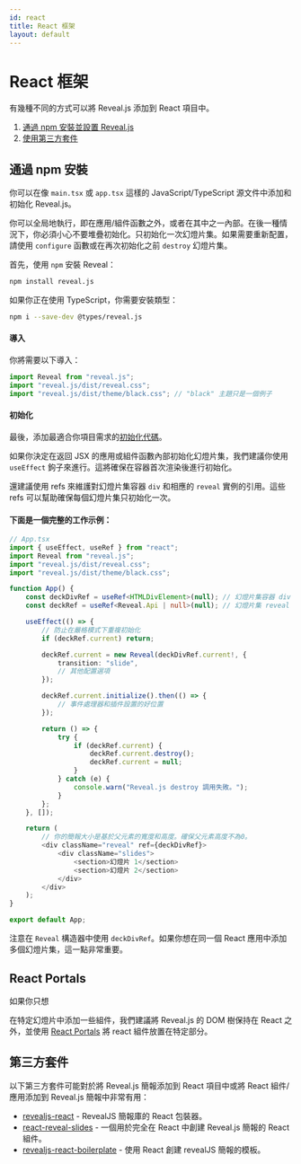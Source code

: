 ```yaml
---
id: react
title: React 框架
layout: default
---
```


# React 框架

有幾種不同的方式可以將 Reveal.js 添加到 React 項目中。
1. [通過 npm 安裝並設置 Reveal.js](#installing-from-npm)
2. [使用第三方套件](#third-party-packages)

## 通過 npm 安裝

你可以在像 `main.tsx` 或 `app.tsx` 這樣的 JavaScript/TypeScript 源文件中添加和初始化 Reveal.js。

你可以全局地執行，即在應用/組件函數之外，或者在其中之一內部。在後一種情況下，你必須小心不要堆疊初始化。只初始化一次幻燈片集。如果需要重新配置，請使用 `configure` 函數或在再次初始化之前 `destroy` 幻燈片集。

首先，使用 `npm` 安裝 Reveal：

```bash
npm install reveal.js
```

如果你正在使用 TypeScript，你需要安裝類型：

```bash
npm i --save-dev @types/reveal.js
```

#### 導入

你將需要以下導入：

```ts
import Reveal from "reveal.js";
import "reveal.js/dist/reveal.css";
import "reveal.js/dist/theme/black.css"; // "black" 主題只是一個例子
```

#### 初始化

最後，添加最適合你項目需求的[初始化代碼](https://revealjs.com/initialization/)。

如果你決定在返回 JSX 的應用或組件函數內部初始化幻燈片集，我們建議你使用 `useEffect` 鉤子來進行。這將確保在容器首次渲染後進行初始化。

還建議使用 refs 來維護對幻燈片集容器 `div` 和相應的 `reveal` 實例的引用。這些 refs 可以幫助確保每個幻燈片集只初始化一次。

#### 下面是一個完整的工作示例：

```ts
// App.tsx
import { useEffect, useRef } from "react";
import Reveal from "reveal.js";
import "reveal.js/dist/reveal.css";
import "reveal.js/dist/theme/black.css";

function App() {
    const deckDivRef = useRef<HTMLDivElement>(null); // 幻燈片集容器 div 的引用
    const deckRef = useRef<Reveal.Api | null>(null); // 幻燈片集 reveal 實例的引用

    useEffect(() => {
        // 防止在嚴格模式下重複初始化
        if (deckRef.current) return;

        deckRef.current = new Reveal(deckDivRef.current!, {
            transition: "slide",
            // 其他配置選項
        });

        deckRef.current.initialize().then(() => {
            // 事件處理器和插件設置的好位置
        });

        return () => {
            try {
                if (deckRef.current) {
                    deckRef.current.destroy();
                    deckRef.current = null;
                }
            } catch (e) {
                console.warn("Reveal.js destroy 調用失敗。");
            }
        };
    }, []);

    return (
        // 你的簡報大小是基於父元素的寬度和高度。確保父元素高度不為0。
        <div className="reveal" ref={deckDivRef}>
            <div className="slides">
                <section>幻燈片 1</section>
                <section>幻燈片 2</section>
            </div>
        </div>
    );
}

export default App;
```

注意在 `Reveal` 構造器中使用 `deckDivRef`。如果你想在同一個 React 應用中添加多個幻燈片集，這一點非常重要。

## React Portals

如果你只想

在特定幻燈片中添加一些組件，我們建議將 Reveal.js 的 DOM 樹保持在 React 之外，並使用 [React Portals](https://react.dev/reference/react-dom/createPortal) 將 react 組件放置在特定部分。

## 第三方套件

以下第三方套件可能對於將 Reveal.js 簡報添加到 React 項目中或將 React 組件/應用添加到 Reveal.js 簡報中非常有用：

- [revealjs-react](https://github.com/blakeanedved/revealjs-react) - RevealJS 簡報庫的 React 包裝器。
- [react-reveal-slides](https://github.com/bouzidanas/react-reveal-slides) - 一個用於完全在 React 中創建 Reveal.js 簡報的 React 組件。
- [revealjs-react-boilerplate](https://github.com/cberthou/revealjs-react-boilerplate) - 使用 React 創建 revealJS 簡報的模板。